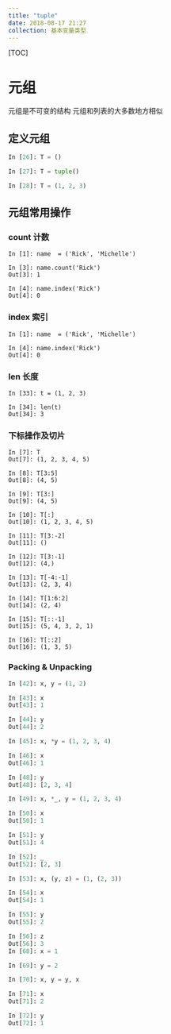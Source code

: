 ```yaml
---
title: "tuple"
date: 2018-08-17 21:27
collection: 基本变量类型
---
```


[TOC]



# 元组

元组是不可变的结构
元组和列表的大多数地方相似



## 定义元组

```python
In [26]: T = ()

In [27]: T = tuple()

In [28]: T = (1, 2, 3)
```

## 元组常用操作



### count 计数

```
In [1]: name  = ('Rick', 'Michelle')

In [3]: name.count('Rick')
Out[3]: 1

In [4]: name.index('Rick')
Out[4]: 0
```



### index 索引

```
In [1]: name  = ('Rick', 'Michelle')

In [4]: name.index('Rick')
Out[4]: 0
```



### len 长度

```
In [33]: t = (1, 2, 3)

In [34]: len(t)
Out[34]: 3
```



### 下标操作及切片

```
In [7]: T
Out[7]: (1, 2, 3, 4, 5)

In [8]: T[3:5]
Out[8]: (4, 5)

In [9]: T[3:]
Out[9]: (4, 5)

In [10]: T[:]
Out[10]: (1, 2, 3, 4, 5)

In [11]: T[3:-2]
Out[11]: ()

In [12]: T[3:-1]
Out[12]: (4,)

In [13]: T[-4:-1]
Out[13]: (2, 3, 4)

In [14]: T[1:6:2]
Out[14]: (2, 4)

In [15]: T[::-1]
Out[15]: (5, 4, 3, 2, 1)

In [16]: T[::2]
Out[16]: (1, 3, 5)
```




### Packing & Unpacking


```python
In [42]: x, y = (1, 2)

In [43]: x
Out[43]: 1

In [44]: y
Out[44]: 2

In [45]: x, *y = (1, 2, 3, 4)

In [46]: x
Out[46]: 1

In [48]: y
Out[48]: [2, 3, 4]

In [49]: x, *_, y = (1, 2, 3, 4)

In [50]: x
Out[50]: 1

In [51]: y
Out[51]: 4

In [52]: _
Out[52]: [2, 3]

In [53]: x, (y, z) = (1, (2, 3))

In [54]: x
Out[54]: 1

In [55]: y
Out[55]: 2

In [56]: z
Out[56]: 3
In [68]: x = 1

In [69]: y = 2

In [70]: x, y = y, x

In [71]: x
Out[71]: 2

In [72]: y
Out[72]: 1
```
